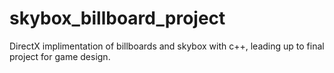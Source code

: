 # skybox_billboard_project
DirectX implimentation of billboards and skybox with c++, leading up to final project for game design.
